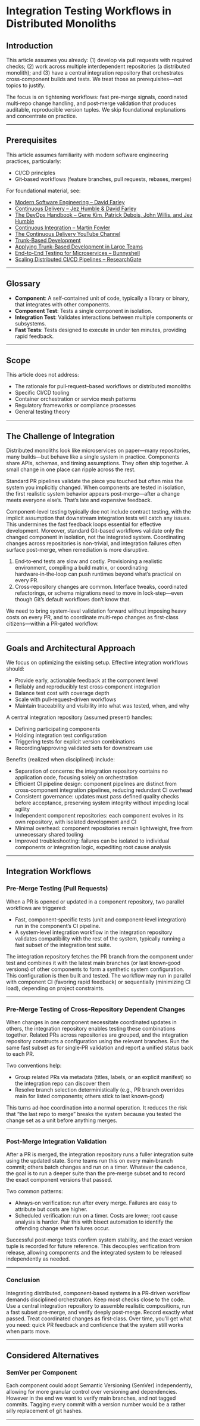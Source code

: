 # Integration Testing Workflows in Distributed Monoliths

## Introduction

This article assumes you already: (1) develop via pull requests with required checks; (2) work across multiple interdependent repositories (a distributed monolith); and (3) have a central integration repository that orchestrates cross‑component builds and tests. We treat those as prerequisites—not topics to justify.

The focus is on tightening workflows: fast pre‑merge signals, coordinated multi‑repo change handling, and post‑merge validation that produces auditable, reproducible version tuples. We skip foundational explanations and concentrate on practice.

---

## Prerequisites

This article assumes familiarity with modern software engineering practices, particularly:

- CI/CD principles
- Git‑based workflows (feature branches, pull requests, rebases, merges)

For foundational material, see:

- [Modern Software Engineering – David Farley](https://www.oreilly.com/library/view/modern-software-engineering/9780137314942/)
- [Continuous Delivery – Jez Humble & David Farley](https://www.oreilly.com/library/view/continuous-delivery-reliable/9780321670250/)
- [The DevOps Handbook – Gene Kim, Patrick Debois, John Willis, and Jez Humble](https://www.oreilly.com/library/view/the-devops-handbook/9781098182281/)
- [Continuous Integration – Martin Fowler](https://martinfowler.com/articles/continuousIntegration.html)
- [The Continuous Delivery YouTube Channel](https://www.youtube.com/c/ContinuousDelivery)
- [Trunk-Based Development](https://trunkbaseddevelopment.com/)
- [Applying Trunk-Based Development in Large Teams](https://www.linkedin.com/blog/engineering/optimization/continuous-integration)
- [End-to-End Testing for Microservices – Bunnyshell](https://www.bunnyshell.com/blog/end-to-end-testing-for-microservices-a-2025-guide)
- [Scaling Distributed CI/CD Pipelines – ResearchGate](https://www.researchgate.net/publication/390157984_Scaling_Distributed_CICD_Pipelines_for_High-Throughput_Engineering_Teams_Architecture_Optimization_and_Developer_Experience)

---

## Glossary

- **Component**: A self-contained unit of code, typically a library or binary, that integrates with other components.
- **Component Test**: Tests a single component in isolation.
- **Integration Test**: Validates interactions between multiple components or subsystems.
- **Fast Tests**: Tests designed to execute in under ten minutes, providing rapid feedback.

---

## Scope

This article does not address:

- The rationale for pull‑request–based workflows or distributed monoliths
- Specific CI/CD tooling
- Container orchestration or service mesh patterns
- Regulatory frameworks or compliance processes
- General testing theory

---

## The Challenge of Integration

Distributed monoliths look like microservices on paper—many repositories, many builds—but behave like a single system in practice. Components share APIs, schemas, and timing assumptions. They often ship together. A small change in one place can ripple across the rest.

Standard PR pipelines validate the piece you touched but often miss the system you implicitly changed. When components are tested in isolation, the first realistic system behavior appears post‑merge—after a change meets everyone else’s. That’s late and expensive feedback.

Component-level testing typically doe not include contract testing, with the implicit assumption that downstream integration tests will catch any issues. This undermines the fast feedback loops essential for effective development. Moreover, standard Git-based workflows validate only the changed component in isolation, not the integrated system. Coordinating changes across repositories is non-trivial, and integration failures often surface post-merge, when remediation is more disruptive.

1. End‑to‑end tests are slow and costly. Provisioning a realistic environment, compiling a build matrix, or coordinating hardware‑in‑the‑loop can push runtimes beyond what’s practical on every PR.
2. Cross‑repository changes are common. Interface tweaks, coordinated refactorings, or schema migrations need to move in lock‑step—even though Git’s default workflows don’t know that.

We need to bring system‑level validation forward without imposing heavy costs on every PR, and to coordinate multi‑repo changes as first‑class citizens—within a PR‑gated workflow.

---

## Goals and Architectural Approach

We focus on optimizing the existing setup. Effective integration workflows should:

- Provide early, actionable feedback at the component level
- Reliably and reproducibly test cross‑component integration
- Balance test cost with coverage depth
- Scale with pull‑request–driven workflows
- Maintain traceability and visibility into what was tested, when, and why

A central integration repository (assumed present) handles:

- Defining participating components
- Holding integration test configuration
- Triggering tests for explicit version combinations
- Recording/approving validated sets for downstream use

Benefits (realized when disciplined) include:

- Separation of concerns: the integration repository contains no application code, focusing solely on orchestration
- Efficient CI pipeline design: component pipelines are distinct from cross‑component integration pipelines, reducing redundant CI overhead
- Consistent governance: updates must pass defined quality checks before acceptance, preserving system integrity without impeding local agility
- Independent component repositories: each component evolves in its own repository, with isolated development and CI
- Minimal overhead: component repositories remain lightweight, free from unnecessary shared tooling
- Improved troubleshooting: failures can be isolated to individual components or integration logic, expediting root cause analysis

---

## Integration Workflows

### Pre‑Merge Testing (Pull Requests)

When a PR is opened or updated in a component repository, two parallel workflows are triggered:

- Fast, component‑specific tests (unit and component‑level integration) run in the component’s CI pipeline.
- A system‑level integration workflow in the integration repository validates compatibility with the rest of the system, typically running a fast subset of the integration test suite.

The integration repository fetches the PR branch from the component under test and combines it with the latest main branches (or last known‑good versions) of other components to form a synthetic system configuration. This configuration is then built and tested. The workflow may run in parallel with component CI (favoring rapid feedback) or sequentially (minimizing CI load), depending on project constraints.

---

### Pre‑Merge Testing of Cross‑Repository Dependent Changes

When changes in one component necessitate coordinated updates in others, the integration repository enables testing these combinations together. Related PRs across repositories are grouped, and the integration repository constructs a configuration using the relevant branches. Run the same fast subset as for single‑PR validation and report a unified status back to each PR.

Two conventions help:

- Group related PRs via metadata (titles, labels, or an explicit manifest) so the integration repo can discover them
- Resolve branch selection deterministically (e.g., PR branch overrides main for listed components; others stick to last known‑good)

This turns ad‑hoc coordination into a normal operation. It reduces the risk that “the last repo to merge” breaks the system because you tested the change set as a unit before anything merges.

---

### Post‑Merge Integration Validation

After a PR is merged, the integration repository runs a fuller integration suite using the updated state. Some teams run this on every main‑branch commit; others batch changes and run on a timer. Whatever the cadence, the goal is to run a deeper suite than the pre‑merge subset and to record the exact component versions that passed.

Two common patterns:

- Always‑on verification: run after every merge. Failures are easy to attribute but costs are higher.
- Scheduled verification: run on a timer. Costs are lower; root cause analysis is harder. Pair this with bisect automation to identify the offending change when failures occur.

Successful post‑merge tests confirm system stability, and the exact version tuple is recorded for future reference. This decouples verification from release, allowing components and the integrated system to be released independently as needed.

---

### Conclusion

Integrating distributed, component‑based systems in a PR‑driven workflow demands disciplined orchestration. Keep most checks close to the code. Use a central integration repository to assemble realistic compositions, run a fast subset pre‑merge, and verify deeply post‑merge. Record exactly what passed. Treat coordinated changes as first‑class. Over time, you’ll get what you need: quick PR feedback and confidence that the system still works when parts move.

---

## Considered Alternatives

### SemVer per Component

Each component could adopt Semantic Versioning (SemVer) independently, allowing for more granular control over versioning and dependencies. However in the end we want to verify main branches, and not tagged commits. Tagging every commit with a version number would be a rather silly replacement of git hashes.

---
